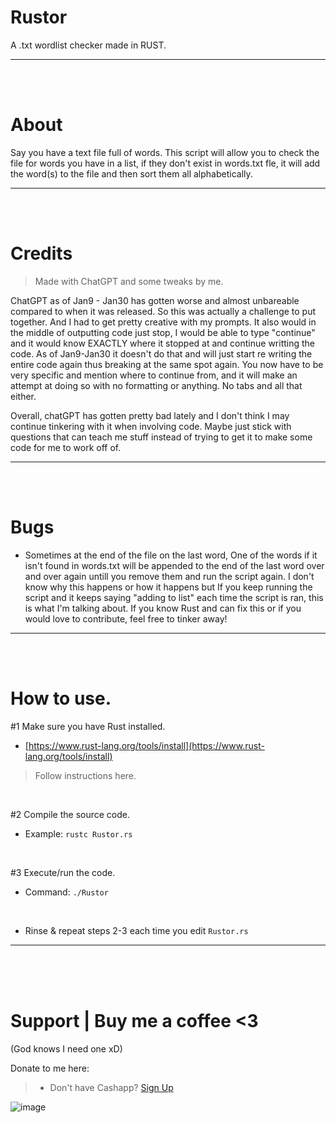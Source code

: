 # Rustor
A .txt wordlist checker made in RUST. 
__ __

<br />
<br />

# About
Say you have a text file full of words. This script will allow you to check the file for words you have in a list, if they don't exist in words.txt fle, it will add the word(s) to the file and then sort them all alphabetically.
__ __

<br />
<br />

# Credits
> Made with ChatGPT and some tweaks by me.

ChatGPT as of Jan9 - Jan30 has gotten worse and almost unbareable compared to when it was released. So this was actually a challenge to put together. And I had to get pretty creative with my prompts. It also would in the middle of outputting code just stop, I would be able to type "continue" and it would know EXACTLY where it stopped at and continue writting the code. As of Jan9-Jan30 it doesn't do that and will just start re writing the entire code again thus breaking at the same spot again. You now have to be very specific and mention where to continue from, and it will make an attempt at doing so with no formatting or anything. No tabs and all that either.

Overall, chatGPT has gotten pretty bad lately and I don't think I may continue tinkering with it when involving code. Maybe just stick with questions that can teach me stuff instead of trying to get it to make some code for me to work off of.
__ __


<br />
<br />

# Bugs
- Sometimes at the end of the file on the last word, One of the words if it isn't found in words.txt will be appended to the end of the last word over and over again untill you remove them and run the script again. I don't know why this happens or how it happens but If you keep running the script and it keeps saying "adding <word> to list" each time the script is ran, this is what I'm talking about. If you know Rust and can fix this or if you would love to contribute, feel free to tinker away!
__ __

<br />
<br />

# How to use.
#1 Make sure you have Rust installed.
- [https://www.rust-lang.org/tools/install](https://www.rust-lang.org/tools/install)
> Follow instructions here.

<br />

#2 Compile the source code.
- Example: `rustc Rustor.rs`

<br />

#3 Execute/run the code.
- Command: `./Rustor`

<br />

- Rinse & repeat steps 2-3 each time you edit `Rustor.rs`
__ __

<br />
<br />
<br />

# Support  |  Buy me a coffee <3
(God knows I need one xD)

Donate to me here:
> - Don't have Cashapp? [Sign Up](https://cash.app/app/TKWGCRT)

![image](https://user-images.githubusercontent.com/45724082/158000721-33c00c3e-68bb-4ee3-a2ae-aefa549cfb33.png)

